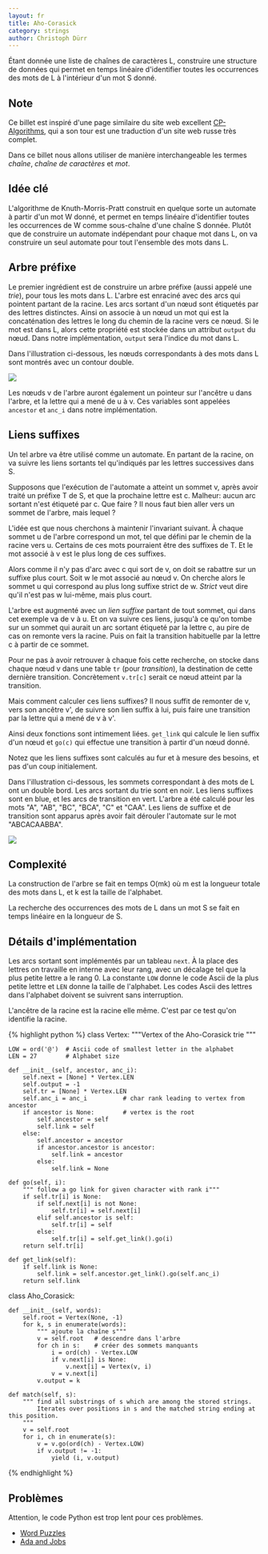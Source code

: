 ```yaml
---
layout: fr
title: Aho-Corasick
category: strings
author: Christoph Dürr
---
```


Étant donnée une liste de chaînes de caractères L, construire une structure de données qui permet en temps linéaire d'identifier toutes les occurrences des mots de L à l'intérieur d'un mot S donné. 

## Note

Ce billet est inspiré d'une page similaire du site web excellent [CP-Algorithms](https://cp-algorithms.com/string/aho_corasick.html), qui a son tour est une traduction d'un site web russe très complet.

Dans ce billet nous allons utiliser de manière interchangeable les termes *chaîne*, *chaîne de caractères* et *mot*.

## Idée clé

L'algorithme de Knuth-Morris-Pratt construit en quelque sorte un automate à partir d'un mot W donné, et permet en temps linéaire d'identifier toutes les occurrences de W comme sous-chaîne d'une chaîne S donnée. Plutôt que de construire un automate indépendant pour chaque mot dans L, on va construire un seul automate pour tout l'ensemble des mots dans L.

## Arbre préfixe

Le premier ingrédient est de construire un arbre préfixe (aussi appelé une *trie*), pour tous les mots dans L. L'arbre est enraciné avec des arcs qui pointent partant de la racine. Les arcs sortant d'un nœud sont étiquetés par des lettres distinctes. Ainsi on associe à un nœud un mot qui est la concaténation des lettres le long du chemin de la racine vers ce nœud. Si le mot est dans L, alors cette propriété est stockée dans un attribut `output` du nœud. Dans notre implémentation, `output` sera l'indice du mot dans L.

Dans l'illustration ci-dessous, les nœuds correspondants à des mots dans L sont montrés avec un contour double.

<img src="/fr/images/aho-corasick1.svg" style="float: center"/> 

Les nœuds v de l'arbre auront également un pointeur sur l'ancêtre u dans l'arbre, et la lettre qui a mené de u à v. Ces variables sont appelées `ancestor` et `anc_i` dans notre implémentation.

## Liens suffixes

Un tel arbre va être utilisé comme un automate. En partant de la racine, on va suivre les liens sortants tel qu'indiqués par les lettres successives dans S. 

Supposons que l'exécution de l'automate a atteint un sommet v, après avoir traité un préfixe T de S, et que la prochaine lettre est c. Malheur: aucun arc sortant n'est étiqueté par c. Que faire ? Il nous faut bien aller vers un sommet de l'arbre, mais lequel ? 

L'idée est que nous cherchons à maintenir l'invariant suivant. À chaque sommet u de l'arbre correspond un mot, tel que défini par le chemin de la racine vers u. Certains de ces mots pourraient être des suffixes de T. Et le mot associé à v est le plus long de ces suffixes.

Alors comme il n'y pas d'arc avec c qui sort de v, on doit se rabattre sur un suffixe plus court. Soit w le mot associé au nœud v. On cherche alors le sommet u qui correspond au plus long suffixe strict de w. *Strict* veut dire qu'il n'est pas w lui-même, mais plus court. 

L'arbre est augmenté avec un *lien suffixe* partant de tout sommet, qui dans cet exemple va de v à u. Et on va suivre ces liens, jusqu'à ce qu'on tombe sur un sommet qui aurait un arc sortant étiqueté par la lettre c, au pire de cas on remonte vers la racine. Puis on fait la transition habituelle par la lettre c à partir de ce sommet.

Pour ne pas à avoir retrouver à chaque fois cette recherche, on stocke dans chaque nœud v dans une table `tr` (pour *transition*), la destination de cette dernière transition. Concrètement `v.tr[c]` serait ce nœud atteint par la transition.

Mais comment calculer ces liens suffixes? Il nous suffit de remonter de v, vers son ancêtre v', de suivre son lien suffix à lui, puis faire une transition par la lettre qui a mené de v à v'.

Ainsi deux fonctions sont intimement liées. `get_link` qui calcule le lien suffix d'un nœud et `go(c)` qui effectue une transition à partir d'un nœud donné. 

Notez que les liens suffixes sont calculés au fur et à mesure des besoins, et pas d'un coup initialement.

Dans l'illustration ci-dessous, les sommets correspondant à des mots de L ont un double bord. Les arcs sortant du trie sont en noir. Les liens suffixes sont en blue, et les arcs de transition en vert. L'arbre a été calculé pour les mots "A", "AB", "BC", "BCA", "C" et "CAA". Les liens de suffixe et de transition sont apparus après avoir fait dérouler l'automate sur le mot "ABCACAABBA".

<img src="/fr/images/aho-corasick3.svg" style="float: center"/> 

## Complexité 

La construction de l'arbre se fait en temps O(mk) où m est la longueur totale des mots dans L, et k est la taille de l'alphabet.

La recherche des occurrences des mots de L dans un mot S se fait en temps linéaire en la longueur de S.

## Détails d'implémentation 

Les arcs sortant sont implémentés par un tableau `next`. À la place des lettres on travaille en interne avec leur rang, avec un décalage tel que la plus petite lettre a le rang 0. La constante `LOW` donne le code Ascii de la plus petite lettre et `LEN` donne la taille de l'alphabet. Les codes Ascii des lettres dans l'alphabet doivent se suivrent sans interruption.

L'ancêtre de la racine est la racine elle même. C'est par ce test qu'on identifie la racine.

{% highlight python %}
class Vertex:
    """Vertex of the Aho-Corasick trie
    """

    LOW = ord('@')  # Ascii code of smallest letter in the alphabet
    LEN = 27        # Alphabet size

    def __init__(self, ancestor, anc_i):
        self.next = [None] * Vertex.LEN
        self.output = -1
        self.tr = [None] * Vertex.LEN
        self.anc_i = anc_i          # char rank leading to vertex from ancestor
        if ancestor is None:        # vertex is the root
            self.ancestor = self    
            self.link = self
        else:
            self.ancestor = ancestor
            if ancestor.ancestor is ancestor:
                self.link = ancestor 
            else:
                self.link = None

    def go(self, i):
        """ follow a go link for given character with rank i"""
        if self.tr[i] is None:
            if self.next[i] is not None:
                self.tr[i] = self.next[i]
            elif self.ancestor is self:
                self.tr[i] = self 
            else:
                self.tr[i] = self.get_link().go(i) 
        return self.tr[i] 
    
    def get_link(self):
        if self.link is None:
            self.link = self.ancestor.get_link().go(self.anc_i)
        return self.link 
    

class Aho_Corasick:

    def __init__(self, words):
        self.root = Vertex(None, -1)
        for k, s in enumerate(words):        
            """ ajoute la chaîne s"""
            v = self.root   # descendre dans l'arbre
            for ch in s:    # créer des sommets manquants
                i = ord(ch) - Vertex.LOW
                if v.next[i] is None:
                    v.next[i] = Vertex(v, i)
                v = v.next[i]
            v.output = k 

    def match(self, s):
        """ find all substrings of s which are among the stored strings.
            Iterates over positions in s and the matched string ending at this position.
        """
        v = self.root 
        for i, ch in enumerate(s):
            v = v.go(ord(ch) - Vertex.LOW)
            if v.output != -1:
                yield (i, v.output)
{% endhighlight %}

## Problèmes

Attention, le code Python est trop lent pour ces problèmes.

- [Word Puzzles](https://www.spoj.com/problems/WPUZZLES/)
- [Ada and Jobs](https://www.spoj.com/problems/ADAJOBS/)